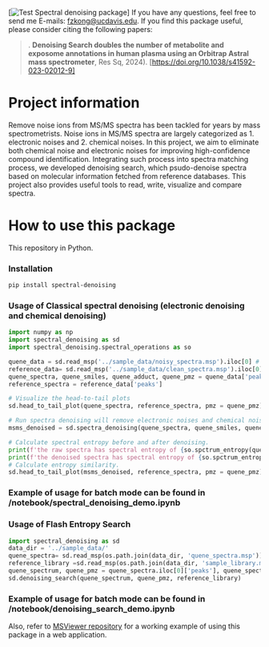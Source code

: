 [![Test Spectral denoising package](https://pypi.org/project/spectral-denoising/)]
If you have any questions, feel free to send me E-mails: fzkong@ucdavis.edu. If you find this package useful, please consider citing the following papers:

> . **Denoising Search doubles the number of metabolite and exposome annotations in human plasma using an Orbitrap Astral mass spectrometer**, Res Sq, 2024). [https://doi.org/10.1038/s41592-023-02012-9]


# Project information

Remove noise ions from MS/MS spectra has been tackled for years by mass spectrometrists. Noise ions in MS/MS spectra are largely categorized as 1. electronic noises and 2. chemical noises. 
In this project, we aim to eliminate both chemical noise and electronic noises for improving high-confidence compound identification. 
Integrating such process into spectra matching process, we developed denoising search, which psudo-denoise spectra based on molecular information fetched from reference databases.
This project also provides useful tools to read, write, visualize and compare spectra.

# How to use this package

This repository in Python.

### Installation

```bash
pip install spectral-denoising
```

### Usage of Classical spectral denoising (electronic denoising and chemical denoising)

```python
import numpy as np
import spectral_denoising as sd
import spectral_denoising.spectral_operations as so

quene_data = sd.read_msp('../sample_data/noisy_spectra.msp').iloc[0] # just use the first spectra
reference_data= sd.read_msp('../sample_data/clean_spectra.msp').iloc[0] 
quene_spectra, quene_smiles, quene_adduct, quene_pmz = quene_data['peaks'], quene_data['smiles'], quene_data['adduct'], quene_data['precursor_mz']
reference_spectra = reference_data['peaks']

# Visualize the head-to-tail plots
sd.head_to_tail_plot(quene_spectra, reference_spectra, pmz = quene_pmz)

# Run spectra denoising will remove electronic noises and chemical noises.
msms_denoised = sd.spectra_denoising(quene_spectra, quene_smiles, quene_adduct) #denoise the spectrum based on the smiles/adduct information

# Calculate spectral entropy before and after denoising.
print(f'the raw spectra has spectral entropy of {so.spctrum_entropy(quene_spectra):.2f}')
print(f'the denoised spectra has spectral entropy of {so.spctrum_entropy(msms_denoised):.2f}')
# Calculate entropy similarity.
sd.head_to_tail_plot(msms_denoised, reference_spectra, pmz = quene_pmz)
```
### Example of usage for batch mode can be found in /notebook/spectral_denoising_demo.ipynb


### Usage of Flash Entropy Search

```python
import spectral_denoising as sd
data_dir = '../sample_data/'
quene_spectra= sd.read_msp(os.path.join(data_dir, 'quene_spectra.msp'))
reference_library =sd.read_msp(os.path.join(data_dir, 'sample_library.msp'))
quene_spectrum, quene_pmz = quene_spectra.iloc[0]['peaks'], quene_spectra.iloc[0]['precursor_mz']
sd.denoising_search(quene_spectrum, quene_pmz, reference_library)
```

### Example of usage for batch mode can be found in /notebook/denoising_search_demo.ipynb


Also, refer to [MSViewer repository](https://github.com/YuanyueLi/MSViewer) for a working example of using this package in a web application.
